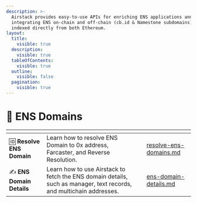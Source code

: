 ```yaml
---
description: >-
  Airstack provides easy-to-use APIs for enriching ENS applications and
  integrating ENS on-chain and off-chain (cb.id & Namestone subdomains) data
  indexed directly from both Ethereum.
layout:
  title:
    visible: true
  description:
    visible: true
  tableOfContents:
    visible: true
  outline:
    visible: false
  pagination:
    visible: true
---
```


# 🔷 ENS Domains

<table data-view="cards"><thead><tr><th></th><th></th><th></th><th data-hidden data-card-target data-type="content-ref"></th></tr></thead><tbody><tr><td><span data-gb-custom-inline data-tag="emoji" data-code="1f194">🆔</span> <strong>Resolve ENS Domain</strong></td><td>Learn how to resolve ENS Domain to 0x address, Farcaster, and Reverse Resolution.</td><td></td><td><a href="resolve-ens-domains.md">resolve-ens-domains.md</a></td></tr><tr><td><span data-gb-custom-inline data-tag="emoji" data-code="270d">✍️</span> <strong>ENS Domain Details</strong></td><td>Learn how to use Airstack to fetch the ENS domain details, such as manager, text records, and multichain addresses.</td><td></td><td><a href="ens-domain-details.md">ens-domain-details.md</a></td></tr></tbody></table>
